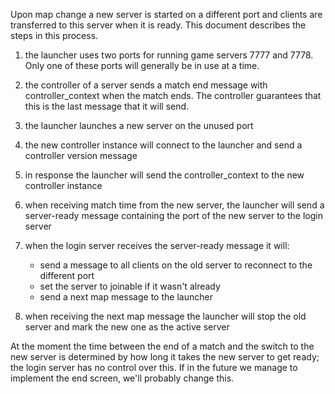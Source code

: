 Upon map change a new server is started on a different port and clients are 
transferred to this server when it is ready. This document describes the steps
in this process.

1. the launcher uses two ports for running game servers 7777 and 7778. Only one of 
   these ports will generally be in use at a time.

1. the controller of a server sends a match end message with controller_context when 
   the match ends. The controller guarantees that this is the last message that it will send.
   
1. the launcher launches a new server on the unused port

1. the new controller instance will connect to the launcher and send a controller version message

1. in response the launcher will send the controller_context to the new controller instance

1. when receiving match time from the new server, the launcher will send a server-ready
   message containing the port of the new server to the login server

1. when the login server receives the server-ready message it will:
   * send a message to all clients on the old server to reconnect to the different port
   * set the server to joinable if it wasn't already
   * send a next map message to the launcher
   
1. when receiving the next map message the launcher will stop the old server and mark
   the new one as the active server

At the moment the time between the end of a match and the switch to the new server is
determined by how long it takes the new server to get ready; the login server has no
control over this. If in the future we manage to implement the end screen, we'll probably
change this.
